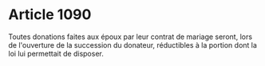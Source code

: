# Article 1090

Toutes donations faites aux époux par leur contrat de mariage seront, lors de l'ouverture de la succession du donateur, réductibles à la portion dont la loi lui permettait de disposer.